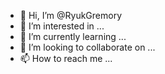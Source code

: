 - 👋 Hi, I’m @RyukGremory
- 👀 I’m interested in ...
- 🌱 I’m currently learning ...
- 💞️ I’m looking to collaborate on ...
- 📫 How to reach me ...

<!---
RyukGremory/RyukGremory is a ✨ special ✨ repository because its `README.md` (this file) appears on your GitHub profile.
You can click the Preview link to take a look at your changes.
--->

